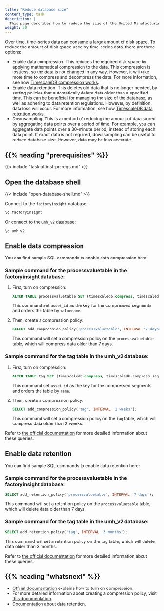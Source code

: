 ```yaml
---
title: "Reduce database size"
content_type: task
description: |
  This page describes how to reduce the size of the United Manufacturing Hub database.
weight: 50
---
```


<!-- overview -->

Over time, time-series data can consume a large amount of disk space. To reduce
the amount of disk space used by time-series data, there are three options:

- Enable data compression. This reduces the required disk space by applying
mathematical compression to the data. This compression is lossless, so the data
is not changed in any way. However, it will take more time to compress and
decompress the data. For more information, see how
[TimescaleDB compression works](https://docs.timescale.com/timescaledb/latest/how-to-guides/compression/about-compression/#about-compression).
- Enable data retention. This deletes old data that is no longer needed, by
setting policies that automatically delete data older than a specified time. This
can be beneficial for managing the size of the database, as well as adhering to
data retention regulations. However, by definition, data loss will occur. For
more information, see how
[TimescaleDB data retention works](https://docs.timescale.com/timescaledb/latest/how-to-guides/data-retention/about-data-retention/).
- Downsampling. This is a method of reducing the amount of data stored by
aggregating data points over a period of time. For example, you can aggregate
data points over a 30-minute period, instead of storing each data point. If exact
data is not required, downsampling can be useful to reduce database size.
However, data may be less accurate.

## {{% heading "prerequisites" %}}

{{< include "task-aftinst-prereqs.md" >}}

<!-- steps -->

## Open the database shell

{{< include "open-database-shell.md" >}}

Connect to the `factoryinsight` database:

```bash
\c factoryinsight
```

Or connect to the `umh_v2` database:

```bash
\c umh_v2
```

## Enable data compression

You can find sample SQL commands to enable data compression here:

### Sample command for the processvaluetable in the factoryinsight database:

1. First, turn on compression:

    ```sql
    ALTER TABLE processvaluetable SET (timescaledb.compress, timescaledb.compress_segmentby = 'asset_id', timescaledb.compress_orderby = 'valuename');
    ```
    This command set `asset_id` as the key for the compressed segments 
    and orders the table by `valuename`.

2. Then, create a compression policy:

    ```sql
    SELECT add_compression_policy('processvaluetable', INTERVAL '7 days');
    ```

    This command will set a compression policy on the `processvaluetable` table,
    which will compress data older than 7 days.

### Sample command for the tag table in the umh_v2 database:

1. First, turn on compression:

    ```sql
    ALTER TABLE tag SET (timescaledb.compress, timescaledb.compress_segmentby = 'asset_id', timescaledb.compress_orderby = 'name');
    ```
    This command set `asset_id` as the key for the compressed segments 
    and orders the table by `name`.

2. Then, create a compression policy:

    ```sql
    SELECT add_compression_policy('tag', INTERVAL '2 weeks');
    ```

    This command will set a compression policy on the `tag` table,
    which will compress data older than 2 weeks.


Refer to [the official documentation](https://docs.timescale.com/api/latest/compression/alter_table_compression/)
for more detailed information about these queries.


## Enable data retention

You can find sample SQL commands to enable data retention here:

### Sample command for the processvaluetable in the factoryinsight database:

  ```sql
  SELECT add_retention_policy('processvaluetable', INTERVAL '7 days');
  ```

  This command will set a retention policy on the `processvaluetable` table, which
  will delete data older than 7 days.

### Sample command for the tag table in the umh_v2 database:

  ```sql
  SELECT add_retention_policy('tag', INTERVAL '3 months');
  ```

  This command will set a retention policy on the `tag` table, which
  will delete data older than 3 months.

Refer to [the official documentation](https://docs.timescale.com/api/latest/data-retention/add_retention_policy/)
for more detailed information about these queries.

<!-- discussion -->

<!-- Optional section; add links to information related to this topic. -->
## {{% heading "whatsnext" %}}

- [Offcial documentation](https://docs.timescale.com/api/latest/compression/alter_table_compression/) 
explains how to turn on compression.
- For more detailed information about creating a compression policy, 
visit [this documentation](https://docs.timescale.com/api/latest/compression/add_compression_policy/).
- [Documentation](https://docs.timescale.com/api/latest/data-retention/add_retention_policy/) 
about data retention.